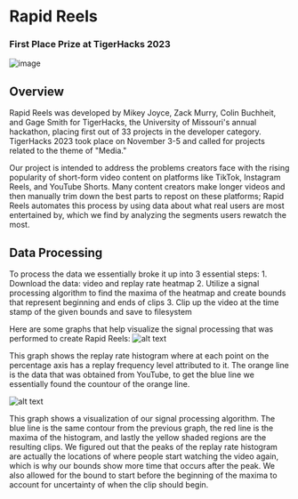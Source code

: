 # Rapid Reels
### First Place Prize at TigerHacks 2023

![image](https://github.com/ZackMurry/tigerhacks-2023/assets/64462489/5e6f9723-2947-4c13-87bf-1ea7cb321964)

## Overview

Rapid Reels was developed by Mikey Joyce, Zack Murry, Colin Buchheit, and Gage Smith for TigerHacks, the University of Missouri's annual hackathon,
placing first out of 33 projects in the developer category. TigerHacks 2023 took place on November 3-5 and called for projects related to the theme of "Media."

Our project is intended to address the problems creators face with the rising popularity of short-form video content on platforms like TikTok, Instagram Reels, and YouTube Shorts.
Many content creators make longer videos and then manually trim down the best parts to repost on these platforms; Rapid Reels automates this process by using data about what real
users are most entertained by, which we find by analyzing the segments users rewatch the most.


## Data Processing
To process the data we essentially broke it up into 3 essential steps:
    1. Download the data: video and replay rate heatmap
    2. Utilize a signal processing algorithm to find the maxima of the heatmap and create bounds that represent beginning and ends of clips
    3. Clip up the video at the time stamp of the given bounds and save to filesystem

Here are some graphs that help visualize the signal processing that was performed to create Rapid Reels:
![alt text](https://github.com/ZackMurry/tigerhacks-2023/images/graph1.png?raw=true)

This graph shows the replay rate histogram where at each point on the percentage axis has a replay frequency level attributed to it. The orange line is the data that was obtained from YouTube, to get the blue line we essentially found the countour of the orange line.

![alt text](https://github.com/ZackMurry/tigerhacks-2023/images/graph2.png?raw=true)

This graph shows a visualization of our signal processing algorithm. The blue line is the same contour from the previous graph, the red line is the maxima of the histogram, and lastly the yellow shaded regions are the resulting clips. We figured out that the peaks of the replay rate histogram are actually the locations of where people start watching the video again, which is why our bounds show more time that occurs after the peak. We also allowed for the bound to start before the beginning of the maxima to account for uncertainty of when the clip should begin.
